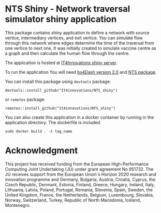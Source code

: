NTS Shiny - Network traversal simulator shiny application
==========================
  
This package contains shiny application to define a network with source vertice, intermediary vertices, and exit vertice.
You can simulate flow through this network where edges determine the time of the traversal from one vertice to next one.
It was initially created to simulate vaccine centre as a graph and then calculate the human flow through the centre.

The application is hosted at [IT4Innovations shiny server](https://shiny.vsb.cz/app/nts-shiny).

To run the application You will need [bs4Dash version 2.0](https://github.com/RinteRface/bs4Dash) and [NTS package](https://github.com/It4innovations/NTS).

You can install this package using `devtools` package:
```
devtools::install_github("It4innovations/NTS_shiny")
```
or `remotes` package:
  
  ```
remotes::install_github("It4innovations/NTS_shiny")
```

You can also create this application in a docker container by running in the application directory. The dockerfile is included.
```
sudo docker build . -t tag_name
```

# Acknowledgment

This project has received funding from the European High-Performance Computing Joint Undertaking (JU) under grant agreement No 951732.
The JU receives support from the European Union`s Horizon 2020 research and innovation programme and Germany, Bulgaria, Austria, Croatia,
Cyprus, the Czech Republic, Denmark, Estonia, Finland, Greece, Hungary, Ireland, Italy, Lithuania, Latvia, Poland, Portugal, Romania, Slovenia,
Spain, Sweden, the United Kingdom, France, the Netherlands, Belgium, Luxembourg, Slovakia, Norway, Switzerland, Turkey, Republic of North Macedonia,
Iceland, Montenegro.